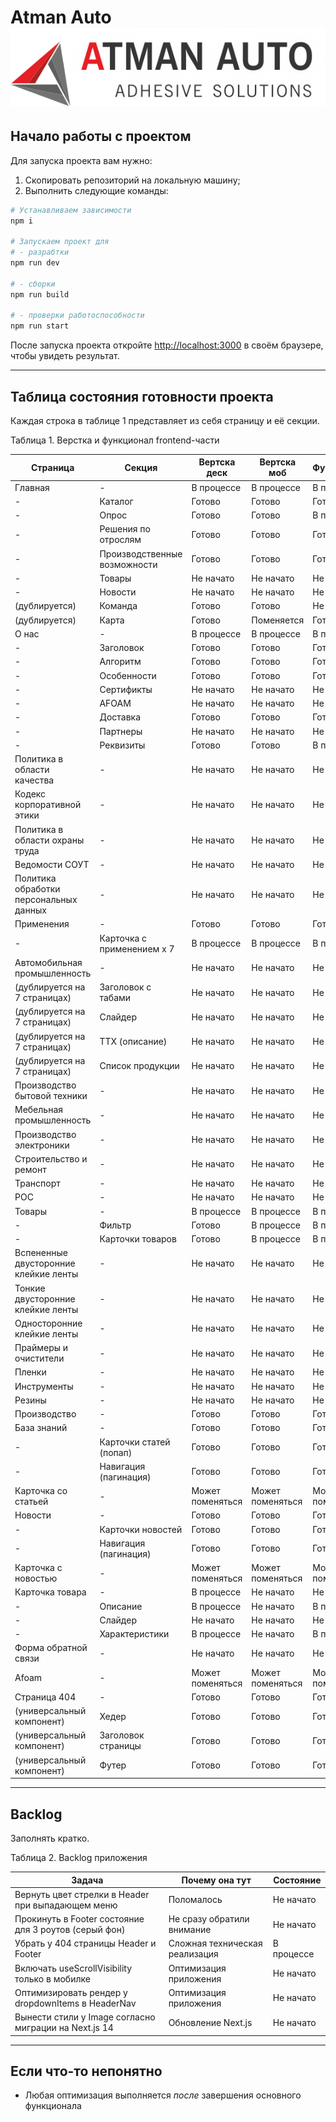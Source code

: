 # Atman Auto ![Логотип компании Atman Auto](https://github.com/Miracreative/Atman-Auto/blob/Yoda/public/logo.svg)

## Начало работы с проектом

Для запуска проекта вам нужно:

1. Скопировать репозиторий на локальную машину;
2. Выполнить следующие команды:

```bash
# Устанавливаем зависимости
npm i

# Запускаем проект для
# - разрабтки
npm run dev

# - сборки
npm run build

# - проверки работоспособности
npm run start
```

После запуска проекта откройте [http://localhost:3000](http://localhost:3000) в своём браузере, чтобы увидеть результат.

---

## Таблица состояния готовности проекта

Каждая строка в таблице 1 представляет из себя страницу и её секции.

Таблица 1. Верстка и функционал frontend-части

| Страница                               | Секция                       | Вертска деск     | Вертска моб      | Функционал       |
| -------------------------------------- | ---------------------------- | ---------------- | ---------------- | ---------------- |
| Главная                                | -                            | В процессе       | В процессе       | В процессе       |
| -                                      | Каталог                      | Готово           | Готово           | Готово           |
| -                                      | Опрос                        | Готово           | Готово           | В процессе       |
| -                                      | Решения по отрослям          | Готово           | Готово           | Готово           |
| -                                      | Производственные возможности | Готово           | Готово           | Готово           |
| -                                      | Товары                       | Не начато        | Не начато        | Не начато        |
| -                                      | Новости                      | Не начато        | Не начато        | Не начато        |
| (дублируется)                          | Команда                      | Готово           | Готово           | Не начато        |
| (дублируется)                          | Карта                        | Готово           | Поменяется       | Готово           |
| О нас                                  | -                            | В процессе       | В процессе       | В процессе       |
| -                                      | Заголовок                    | Готово           | Готово           | Готово           |
| -                                      | Алгоритм                     | Готово           | Готово           | Готово           |
| -                                      | Особенности                  | Готово           | Готово           | Готово           |
| -                                      | Сертификты                   | Не начато        | Не начато        | Не начато        |
| -                                      | AFOAM                        | Не начато        | Не начато        | Не начато        |
| -                                      | Доставка                     | Готово           | Готово           | Готово           |
| -                                      | Партнеры                     | Не начато        | Не начато        | Не начато        |
| -                                      | Реквизиты                    | Готово           | Готово           | В процессе       |
| Политика в области качества            | -                            | Не начато        | Не начато        | Не начато        |
| Кодекс корпоративной этики             | -                            | Не начато        | Не начато        | Не начато        |
| Политика в области охраны труда        | -                            | Не начато        | Не начато        | Не начато        |
| Ведомости СОУТ                         | -                            | Не начато        | Не начато        | Не начато        |
| Политика обработки персональных данных | -                            | Не начато        | Не начато        | Не начато        |
| Применения                             | -                            | Готово           | Готово           | Готово           |
| -                                      | Карточка с применением х 7   | В процессе       | В процессе       | В процессе       |
| Автомобильная промышленность           | -                            | Не начато        | Не начато        | Не начато        |
| (дублируется на 7 страницах)           | Заголовок с табами           | Не начато        | Не начато        | Не начато        |
| (дублируется на 7 страницах)           | Слайдер                      | Не начато        | Не начато        | Не начато        |
| (дублируется на 7 страницах)           | ТТХ (описание)               | Не начато        | Не начато        | Не начато        |
| (дублируется на 7 страницах)           | Список продукции             | Не начато        | Не начато        | Не начато        |
| Производство бытовой техники           | -                            | Не начато        | Не начато        | Не начато        |
| Мебельная промышленность               | -                            | Не начато        | Не начато        | Не начато        |
| Производство электроники               | -                            | Не начато        | Не начато        | Не начато        |
| Строительство и ремонт                 | -                            | Не начато        | Не начато        | Не начато        |
| Транспорт                              | -                            | Не начато        | Не начато        | Не начато        |
| РОС                                    | -                            | Не начато        | Не начато        | Не начато        |
| Товары                                 | -                            | В процессе       | В процессе       | В процессе       |
| -                                      | Фильтр                       | Готово           | В процессе       | В процессе       |
| -                                      | Карточки товаров             | Готово           | В процессе       | В процессе       |
| Вспененные двусторонние клейкие ленты  | -                            | Не начато        | Не начато        | Не начато        |
| Тонкие двусторонние клейкие ленты      | -                            | Не начато        | Не начато        | Не начато        |
| Односторонние клейкие ленты            | -                            | Не начато        | Не начато        | Не начато        |
| Праймеры и очистители                  | -                            | Не начато        | Не начато        | Не начато        |
| Пленки                                 | -                            | Не начато        | Не начато        | Не начато        |
| Инструменты                            | -                            | Не начато        | Не начато        | Не начато        |
| Резины                                 | -                            | Не начато        | Не начато        | Не начато        |
| Производство                           | -                            | Готово           | Готово           | Готово           |
| База знаний                            | -                            | Готово           | Готово           | Готово           |
| -                                      | Карточки статей (попап)      | Готово           | Готово           | Готово           |
| -                                      | Навигация (пагинация)        | Готово           | Готово           | Готово           |
| Карточка со статьей                    | -                            | Может поменяться | Может поменяться | Может поменяться |
| Новости                                | -                            | Готово           | Готово           | Готово           |
| -                                      | Карточки новостей            | Готово           | Готово           | Готово           |
| -                                      | Навигация (пагинация)        | Готово           | Готово           | Готово           |
| Карточка с новостью                    | -                            | Может поменяться | Может поменяться | Может поменяться |
| Карточка товара                        | -                            | В процессе       | Не начато        | Не начато        |
| -                                      | Описание                     | В процессе       | Не начато        | В процессе       |
| -                                      | Слайдер                      | Не начато        | Не начато        | Не начато        |
| -                                      | Характеристики               | В процессе       | Не начато        | В процессе       |
| Форма обратной связи                   | -                            | Не начато        | Не начато        | Не начато        |
| Afoam                                  | -                            | Может поменяться | Может поменяться | Может поменяться |
| Страница 404                           | -                            | Готово           | Готово           | Готово           |
| (универсальный компонент)              | Хедер                        | Готово           | Готово           | Готово           |
| (универсальный компонент)              | Заголовок страницы           | Готово           | Готово           | Готово           |
| (универсальный компонент)              | Футер                        | Готово           | Готово           | Готово           |

---

## Backlog

Заполнять кратко.

Таблица 2. Backlog приложения

| Задача                                                | Почему она тут                 | Состояние  |
| ----------------------------------------------------- | ------------------------------ | ---------- |
| Вернуть цвет стрелки в Header при выпадающем меню     | Поломалось                     | Не начато  |
| Прокинуть в Footer состояние для 3 роутов (серый фон) | Не сразу обратили внимание     | Не начато  |
| Убрать у 404 страницы Header и Footer                 | Сложная техническая реализация | В процессе |
| Включать useScrollVisibility только в мобилке         | Оптимизация приложения         | Не начато  |
| Оптимизировать рендер у dropdownItems в HeaderNav     | Оптимизация приложения         | Не начато  |
| Вынести стили у Image согласно миграции на Next.js 14 | Обновление Next.js             | Не начато  |

---

## Если что-то непонятно

- Любая оптимизация выполняется _после_ завершения основного функционала
